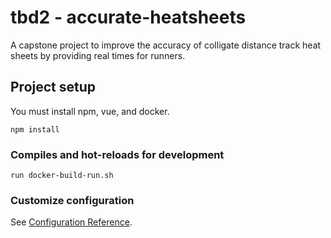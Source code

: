 # tbd2 - accurate-heatsheets
A capstone project to improve the accuracy of colligate distance track heat sheets by providing real times for runners.

## Project setup
You must install npm, vue, and docker.
```
npm install
```

### Compiles and hot-reloads for development
```
run docker-build-run.sh
```


### Customize configuration
See [Configuration Reference](https://cli.vuejs.org/config/).
